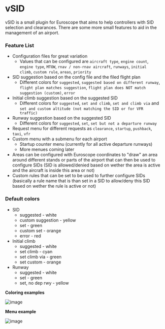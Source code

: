 # vSID

vSID is a small plugin for Euroscope that aims to help controllers with SID selection and clearances. There are some more small features to aid in the management of an airport.

### Feature List
* Configuration files for great variation
  * Values that can be configured are `aircraft type`, `engine count`, `engine type`, `MTOW`, `rnav / non-rnav aircraft`, `runways`, `initial climb`, `custom rule`, `areas`, `priority`
* SID suggestion based on the config file and the filed flight plan
  * Different colors for `suggested`, `suggested based on different runway`, `flight plan matches suggestion`, `flight plan does NOT match suggestion (custom)`, `error`
* Initial climb suggestion based on the suggested SID
  * Different colors for `suggested`, `set and climb`, `set and climb via` and `set and custom altitude (not matching the SID or for VFR traffic)`
* Runway suggestion based on the suggested SID
  * Different colors for `suggested`, `set`, `set but not a departure runway`
* Request menu for different requests as `clearance`, `startup`, `pushback`, `taxi`, `vfr`
* Custom menu with a submenu for each airport
  * Startup counter menu (currently for all active departure runways)
  * More menues coming later
* Areas can be configured with Euroscope coordinates to "draw" an area around different stands or parts of the airport that can then be used to configure SIDs (SID is allowed/denied based on wether the area is active and the aircraft is inside this area or not)
* Custom rules that can be set to be used to further configure SIDs (basically a rule name that is than set in a SID to allow/deny this SID based on wether the rule is active or not)

### Default colors
* SID
  * suggested - white
  * custom suggestion - yellow
  * set - green
  * custom set - orange
  * error - red
* Initial climb
  * suggested - white
  * set climb - cyan
  * set climb via - green
  * set custom - orange
* Runway
  * suggested - white
  * set - green
  * set, no dep rwy - yellow

**Coloring examples**

![image](https://github.com/user-attachments/assets/0fc232ac-dd57-4e1f-ae6b-d4c778abf954)

**Menu example**

![image](https://github.com/user-attachments/assets/1c8e2d02-44e2-4676-aeda-410ffcddcb92)

